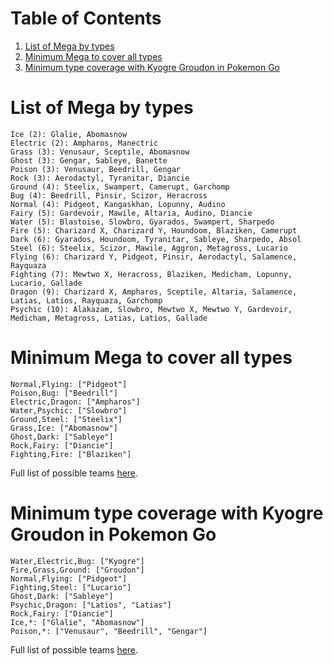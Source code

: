 # Table of Contents
1. [List of Mega by types](#list-of-mega-by-types)
1. [Minimum Mega to cover all types](#minimum-mega-to-cover-all-types)
1. [Minimum type coverage with Kyogre Groudon in Pokemon Go](#minimum-type-coverage-with-kyogre-groudon-in-pokemon-go)

# List of Mega by types
```
Ice (2): Glalie, Abomasnow
Electric (2): Ampharos, Manectric
Grass (3): Venusaur, Sceptile, Abomasnow
Ghost (3): Gengar, Sableye, Banette
Poison (3): Venusaur, Beedrill, Gengar
Rock (3): Aerodactyl, Tyranitar, Diancie
Ground (4): Steelix, Swampert, Camerupt, Garchomp
Bug (4): Beedrill, Pinsir, Scizor, Heracross
Normal (4): Pidgeot, Kangaskhan, Lopunny, Audino
Fairy (5): Gardevoir, Mawile, Altaria, Audino, Diancie
Water (5): Blastoise, Slowbro, Gyarados, Swampert, Sharpedo
Fire (5): Charizard X, Charizard Y, Houndoom, Blaziken, Camerupt
Dark (6): Gyarados, Houndoom, Tyranitar, Sableye, Sharpedo, Absol
Steel (6): Steelix, Scizor, Mawile, Aggron, Metagross, Lucario
Flying (6): Charizard Y, Pidgeot, Pinsir, Aerodactyl, Salamence, Rayquaza
Fighting (7): Mewtwo X, Heracross, Blaziken, Medicham, Lopunny, Lucario, Gallade
Dragon (9): Charizard X, Ampharos, Sceptile, Altaria, Salamence, Latias, Latios, Rayquaza, Garchomp
Psychic (10): Alakazam, Slowbro, Mewtwo X, Mewtwo Y, Gardevoir, Medicham, Metagross, Latias, Latios, Gallade
```

# Minimum Mega to cover all types
```
Normal,Flying: ["Pidgeot"]
Poison,Bug: ["Beedrill"]
Electric,Dragon: ["Ampharos"]
Water,Psychic: ["Slowbro"]
Ground,Steel: ["Steelix"]
Grass,Ice: ["Abomasnow"]
Ghost,Dark: ["Sableye"]
Rock,Fairy: ["Diancie"]
Fighting,Fire: ["Blaziken"]
```
Full list of possible teams [here](type_coverage.md).

# Minimum type coverage with Kyogre Groudon in Pokemon Go
```
Water,Electric,Bug: ["Kyogre"]
Fire,Grass,Ground: ["Groudon"]
Normal,Flying: ["Pidgeot"]
Fighting,Steel: ["Lucario"]
Ghost,Dark: ["Sableye"]
Psychic,Dragon: ["Latios", "Latias"]
Rock,Fairy: ["Diancie"]
Ice,*: ["Glalie", "Abomasnow"]
Poison,*: ["Venusaur", "Beedrill", "Gengar"]
```
Full list of possible teams [here](type_coverage_primals_pogo.md).
